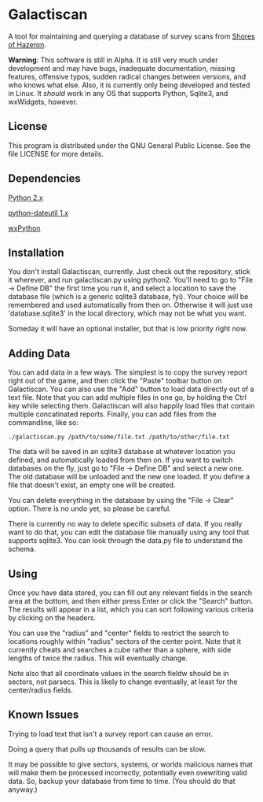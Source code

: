 Galactiscan
===========

A tool for maintaining and querying a database of survey scans from [Shores of Hazeron](http://www.hazeron.com/).

**Warning**:  This software is still in Alpha.  It is still very much under development and may have bugs, inadequate documentation, missing features, offensive typos, sudden radical changes between versions, and who knows what else.  Also, it is currently only being developed and tested in Linux.  It *should* work in any OS that supports Python, Sqlite3, and wxWidgets, however.



License
-------

This program is distributed under the GNU General Public License.  See the file LICENSE for more details.



Dependencies
------------

[Python 2.x](http://www.python.org/)

[python-dateutil 1.x](http://labix.org/python-dateutil)

[wxPython](http://www.wxpython.org/)



Installation
------------

You don't install Galactiscan, currently.  Just check out the repository, stick it wherever, and run galactiscan.py using python2.  You'll need to go to "File -> Define DB" the first time you run it, and select a location to save the database file (which is a generic sqlite3 database, fyi).  Your choice will be remembered and used automatically from then on.  Otherwise it will just use 'database.sqlite3' in the local directory, which may not be what you want.

Someday it will have an optional installer, but that is low priority right now.



Adding Data
-----------

You can add data in a few ways.  The simplest is to copy the survey report right out of the game, and then click the "Paste" toolbar button on Galactiscan.  You can also use the "Add" button to load data directly out of a text file.  Note that you can add multiple files in one go, by holding the Ctrl key while selecting them.  Galactiscan will also happily load files that contain multiple concatinated reports.  Finally, you can add files from the commandline, like so:

`./galactiscan.py /path/to/some/file.txt /path/to/other/file.txt`

The data will be saved in an sqlite3 database at whatever location you defined, and automatically loaded from then on.  If you want to switch databases on the fly, just go to "File -> Define DB" and select a new one.  The old database will be unloaded and the new one loaded.  If you define a file that doesn't exist, an empty one will be created.

You can delete everything in the database by using the "File -> Clear" option.  There is no undo yet, so please be careful.

There is currently no way to delete specific subsets of data.  If you really want to do that, you can edit the database file manually using any tool that supports sqlite3.  You can look through the data.py file to understand the schema.



Using
-----

Once you have data stored, you can fill out any relevant fields in the search area at the bottom, and then either press Enter or click the "Search" button.  The results will appear in a list, which you can sort following various criteria by clicking on the headers.

You can use the "radius" and "center" fields to restrict the search to locations roughly within "radius" sectors of the center point.  Note that it currently cheats and searches a cube rather than a sphere, with side lengths of twice the radius.  This will eventually change.

Note also that all coordinate values in the search fieldw should be in sectors, not parsecs.  This is likely to change eventually, at least for the center/radius fields.


Known Issues
------------

Trying to load text that isn't a survey report can cause an error.

Doing a query that pulls up thousands of results can be slow.

It may be possible to give sectors, systems, or worlds malicious names that will make them be processed incorrectly, potentially even ovewriting valid data.  So, backup your database from time to time.  (You should do that anyway.)
